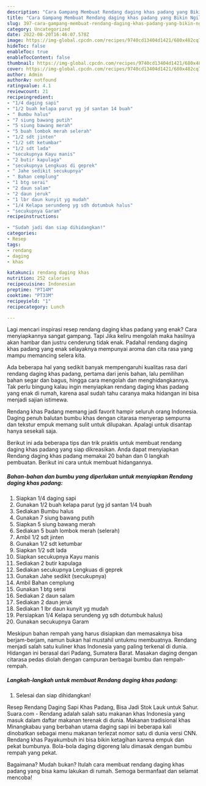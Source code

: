```yaml
---
description: "Cara Gampang Membuat Rendang daging khas padang yang Bikin Ngiler "
title: "Cara Gampang Membuat Rendang daging khas padang yang Bikin Ngiler "
slug: 397-cara-gampang-membuat-rendang-daging-khas-padang-yang-bikin-ngiler
category: Uncategorized
date: 2022-08-20T16:46:07.578Z
image: https://img-global.cpcdn.com/recipes/9740cd13404d1421/680x482cq70/rendang-daging-khas-padang-foto-resep-utama.jpg
hideToc: false
enableToc: true
enableTocContent: false
thumbnail: https://img-global.cpcdn.com/recipes/9740cd13404d1421/680x482cq70/rendang-daging-khas-padang-foto-resep-utama.jpg
cover: https://img-global.cpcdn.com/recipes/9740cd13404d1421/680x482cq70/rendang-daging-khas-padang-foto-resep-utama.jpg
author: Admin
authorAv: notfound
ratingvalue: 4.1
reviewcount: 21
recipeingredient:
- "1/4 daging sapi"
- "1/2 buah kelapa parut yg jd santan 14 buah"
- " Bumbu halus"
- "7 siung bawang putih"
- "5 siung bawang merah"
- "5 buah lombok merah selerah"
- "1/2 sdt jinten"
- "1/2 sdt ketumbar"
- "1/2 sdt lada"
- "secukupnya Kayu manis"
- "2 butir kapulaga"
- "secukupnya Lengkuas di geprek"
- " Jahe sedikit secukupnya"
- " Bahan cemplung"
- "1 btg serai"
- "2 daun salam"
- "2 daun jeruk"
- "1 lbr daun kunyit yg mudah"
- "1/4 Kelapa serundeng yg sdh dotumbuk halus"
- "secukupnya Garam"
recipeinstructions:

- "Sudah jadi dan siap dihidangkan!"
categories:
- Resep
tags:
- rendang
- daging
- khas

katakunci: rendang daging khas 
nutrition: 252 calories
recipecuisine: Indonesian
preptime: "PT14M"
cooktime: "PT33M"
recipeyield: "1"
recipecategory: Lunch

---
```



Lagi mencari inspirasi resep rendang daging khas padang yang enak? Cara menyiapkannya sangat gampang. Tapi Jika keliru mengolah maka hasilnya akan hambar dan justru cenderung tidak enak. Padahal rendang daging khas padang yang enak selayaknya mempunyai aroma dan cita rasa yang mampu memancing selera kita.


Ada beberapa hal yang sedikit banyak mempengaruhi kualitas rasa dari rendang daging khas padang, pertama dari jenis bahan, lalu pemilihan bahan segar dan bagus, hingga cara mengolah dan menghidangkannya. Tak perlu bingung kalau ingin menyiapkan rendang daging khas padang yang enak di rumah, karena asal sudah tahu caranya maka hidangan ini bisa menjadi sajian istimewa.

Rendang khas Padang memang jadi favorit hampir seluruh orang Indonesia. Daging penuh balutan bumbu khas dengan citarasa menyerap sempurna dan tekstur empuk memang sulit untuk dilupakan. Apalagi untuk disantap hanya sesekali saja.


Berikut ini ada beberapa tips dan trik praktis untuk membuat rendang daging khas padang yang siap dikreasikan. Anda dapat menyiapkan Rendang daging khas padang memakai 20 bahan dan 0 langkah pembuatan. Berikut ini cara untuk membuat hidangannya.

<!--inarticleads1-->

##### Bahan-bahan dan bumbu yang diperlukan untuk menyiapkan Rendang daging khas padang:

1. Siapkan 1/4 daging sapi
1. Gunakan 1/2 buah kelapa parut (yg jd santan 1/4 buah
1. Sediakan  Bumbu halus
1. Gunakan 7 siung bawang putih
1. Siapkan 5 siung bawang merah
1. Sediakan 5 buah lombok merah (selerah)
1. Ambil 1/2 sdt jinten
1. Gunakan 1/2 sdt ketumbar
1. Siapkan 1/2 sdt lada
1. Siapkan secukupnya Kayu manis
1. Sediakan 2 butir kapulaga
1. Sediakan secukupnya Lengkuas di geprek
1. Gunakan  Jahe sedikit (secukupnya)
1. Ambil  Bahan cemplung
1. Gunakan 1 btg serai
1. Sediakan 2 daun salam
1. Sediakan 2 daun jeruk
1. Sediakan 1 lbr daun kunyit yg mudah
1. Persiapkan 1/4 Kelapa serundeng yg sdh dotumbuk halus)
1. Gunakan secukupnya Garam


Meskipun bahan rempah yang harus disiapkan dan memasaknya bisa berjam-berjam, namun bukan hal mustahil untukmu membuatnya. Rendang menjadi salah satu kuliner khas Indonesia yang paling terkenal di dunia. Hidangan ini berasal dari Padang, Sumatera Barat. Masakan daging dengan citarasa pedas diolah dengan campuran berbagai bumbu dan rempah-rempah. 

<!--inarticleads2-->

##### Langkah-langkah untuk membuat Rendang daging khas padang:


1. Selesai dan siap dihidangkan!

Resep Rendang Daging Sapi Khas Padang, Bisa Jadi Stok Lauk untuk Sahur. Suara.com - Rendang adalah salah satu makanan khas Indonesia yang masuk dalam daftar makanan terenak di dunia. Makanan tradisional khas Minangkabau yang berbahan utama daging sapi ini beberapa kali dinobatkan sebagai menu makanan terlezat nomor satu di dunia versi CNN. Rendang khas Payakumbuh ini bisa bikin ketagihan karena empuk dan pekat bumbunya. Bola-bola daging digoreng lalu dimasak dengan bumbu rempah yang pekat. 

Bagaimana? Mudah bukan? Itulah cara membuat rendang daging khas padang yang bisa kamu lakukan di rumah. Semoga bermanfaat dan selamat mencoba!
